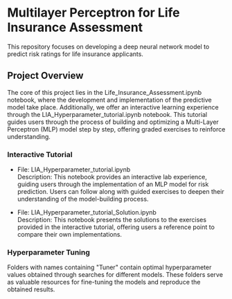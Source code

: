 # Multilayer Perceptron for Life Insurance Assessment
This repository focuses on developing a deep neural network model to predict risk ratings for life insurance applicants.

## Project Overview
The core of this project lies in the Life_Insurance_Assessment.ipynb notebook, where the development and implementation of the predictive model take place. Additionally, we offer an interactive learning experience through the LIA_Hyperparameter_tutorial.ipynb notebook. This tutorial guides users through the process of building and optimizing a Multi-Layer Perceptron (MLP) model step by step, offering graded exercises to reinforce understanding.

### Interactive Tutorial
* File: LIA_Hyperparameter_tutorial.ipynb <br/>
  Description: This notebook provides an interactive lab experience, guiding users through the implementation of an MLP model 
  for risk prediction. Users can follow along with guided exercises to deepen their understanding of the model-building process.

* File: LIA_Hyperparameter_tutorial_Solution.ipynb <br/>
  Description: This notebook presents the solutions to the exercises provided in the interactive tutorial, offering users a reference point to compare their own implementations.
### Hyperparameter Tuning
Folders with names containing "Tuner" contain optimal hyperparameter values obtained through searches for different models. These folders serve as valuable resources for fine-tuning the models and reproduce the obtained results.

